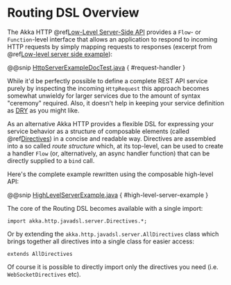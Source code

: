 <a id="http-routing-java"></a>
# Routing DSL Overview

The Akka HTTP @ref[Low-Level Server-Side API](../server-side/low-level-server-side-api.md#http-low-level-server-side-api-java) provides a `Flow`- or `Function`-level interface that allows
an application to respond to incoming HTTP requests by simply mapping requests to responses
(excerpt from @ref[Low-level server side example](../server-side/low-level-server-side-api.md#http-low-level-server-side-example-java)):

@@snip [HttpServerExampleDocTest.java](../../../../../test/java/docs/http/javadsl/server/HttpServerExampleDocTest.java) { #request-handler }

While it'd be perfectly possible to define a complete REST API service purely by inspecting the incoming
`HttpRequest` this approach becomes somewhat unwieldy for larger services due to the amount of syntax "ceremony"
required. Also, it doesn't help in keeping your service definition as [DRY](http://en.wikipedia.org/wiki/Don%27t_repeat_yourself) as you might like.

As an alternative Akka HTTP provides a flexible DSL for expressing your service behavior as a structure of
composable elements (called @ref[Directives](directives/index.md#directives-java)) in a concise and readable way. Directives are assembled into a so called
*route structure* which, at its top-level, can be used to create a handler `Flow` (or, alternatively, an
async handler function) that can be directly supplied to a `bind` call.

Here's the complete example rewritten using the composable high-level API:

@@snip [HighLevelServerExample.java](../../../../../test/java/docs/http/javadsl/server/HighLevelServerExample.java) { #high-level-server-example }

The core of the Routing DSL becomes available with a single import:

```
import akka.http.javadsl.server.Directives.*;
```

Or by extending the `akka.http.javadsl.server.AllDirectives` class which brings together all directives into a single class
for easier access:

```
extends AllDirectives
```

Of course it is possible to directly import only the directives you need (i.e. `WebSocketDirectives` etc).